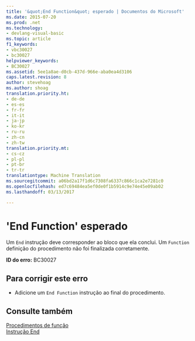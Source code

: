 ```yaml
---
title: '&quot;End Function&quot; esperado | Documentos do Microsoft'
ms.date: 2015-07-20
ms.prod: .net
ms.technology:
- devlang-visual-basic
ms.topic: article
f1_keywords:
- vbc30027
- bc30027
helpviewer_keywords:
- BC30027
ms.assetid: 5ee1a8ae-d0cb-437d-966e-aba0ea4d3106
caps.latest.revision: 8
author: stevehoag
ms.author: shoag
translation.priority.ht:
- de-de
- es-es
- fr-fr
- it-it
- ja-jp
- ko-kr
- ru-ru
- zh-cn
- zh-tw
translation.priority.mt:
- cs-cz
- pl-pl
- pt-br
- tr-tr
translationtype: Machine Translation
ms.sourcegitcommit: a06bd2a17f1d6c7308fa6337c866c1ca2e7281c0
ms.openlocfilehash: ed7c69484ea5ef0de0f1b5914c9e74e45e09ab02
ms.lasthandoff: 03/13/2017

---
```

# <a name="39end-function39-expected"></a>'End Function' esperado
Um `End` instrução deve corresponder ao bloco que ela conclui. Um `Function` definição do procedimento não foi finalizada corretamente.  
  
 **ID do erro:** BC30027  
  
## <a name="to-correct-this-error"></a>Para corrigir este erro  
  
-   Adicione um `End Function` instrução ao final do procedimento.  
  
## <a name="see-also"></a>Consulte também  
 [Procedimentos de função](../../visual-basic/programming-guide/language-features/procedures/function-procedures.md)   
 [Instrução End](../../visual-basic/language-reference/statements/end-statement.md)
